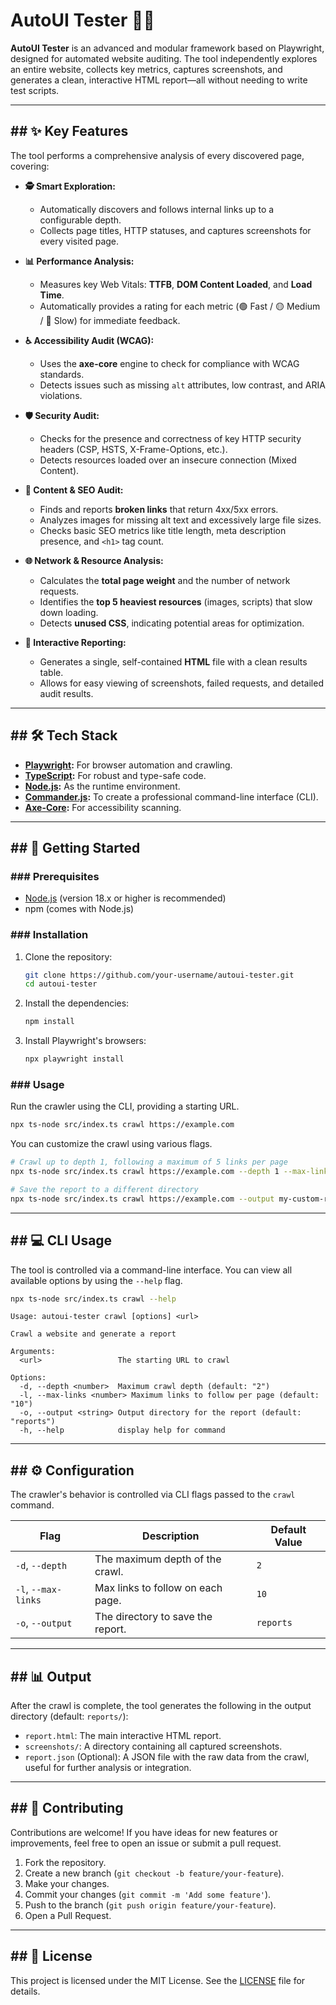 
# AutoUI Tester 🤖🧪

[](https://opensource.org/licenses/MIT)
[](https://www.typescriptlang.org/)
[](https://playwright.dev/)
[](https://www.google.com/search?q=package.json)

**AutoUI Tester** is an advanced and modular framework based on Playwright, designed for automated website auditing. The tool independently explores an entire website, collects key metrics, captures screenshots, and generates a clean, interactive HTML report—all without needing to write test scripts.

-----

## \#\# ✨ Key Features

The tool performs a comprehensive analysis of every discovered page, covering:

  * **🕵️ Smart Exploration:**

      * Automatically discovers and follows internal links up to a configurable depth.
      * Collects page titles, HTTP statuses, and captures screenshots for every visited page.

  * **📊 Performance Analysis:**

      * Measures key Web Vitals: **TTFB**, **DOM Content Loaded**, and **Load Time**.
      * Automatically provides a rating for each metric (🟢 Fast / 🟡 Medium / 🔴 Slow) for immediate feedback.

  * **♿ Accessibility Audit (WCAG):**

      * Uses the **axe-core** engine to check for compliance with WCAG standards.
      * Detects issues such as missing `alt` attributes, low contrast, and ARIA violations.

  * **🛡️ Security Audit:**

      * Checks for the presence and correctness of key HTTP security headers (CSP, HSTS, X-Frame-Options, etc.).
      * Detects resources loaded over an insecure connection (Mixed Content).

  * **🎯 Content & SEO Audit:**

      * Finds and reports **broken links** that return 4xx/5xx errors.
      * Analyzes images for missing alt text and excessively large file sizes.
      * Checks basic SEO metrics like title length, meta description presence, and `<h1>` tag count.

  * **🌐 Network & Resource Analysis:**

      * Calculates the **total page weight** and the number of network requests.
      * Identifies the **top 5 heaviest resources** (images, scripts) that slow down loading.
      * Detects **unused CSS**, indicating potential areas for optimization.

  * **🧾 Interactive Reporting:**

      * Generates a single, self-contained **HTML** file with a clean results table.
      * Allows for easy viewing of screenshots, failed requests, and detailed audit results.

-----

## \#\# 🛠️ Tech Stack

  * **[Playwright](https://playwright.dev/):** For browser automation and crawling.
  * **[TypeScript](https://www.typescriptlang.org/):** For robust and type-safe code.
  * **[Node.js](https://nodejs.org/):** As the runtime environment.
  * **[Commander.js](https://www.google.com/search?q=https://github.com/tj/commander.js):** To create a professional command-line interface (CLI).
  * **[Axe-Core](https://github.com/dequelabs/axe-core):** For accessibility scanning.

-----

## \#\# 🚀 Getting Started

### \#\#\# Prerequisites

  * [Node.js](https://nodejs.org/) (version 18.x or higher is recommended)
  * npm (comes with Node.js)

### \#\#\# Installation

1.  Clone the repository:

    ```bash
    git clone https://github.com/your-username/autoui-tester.git
    cd autoui-tester
    ```

2.  Install the dependencies:

    ```bash
    npm install
    ```

3.  Install Playwright's browsers:

    ```bash
    npx playwright install
    ```

### \#\#\# Usage

Run the crawler using the CLI, providing a starting URL.

```bash
npx ts-node src/index.ts crawl https://example.com
```

You can customize the crawl using various flags.

```bash
# Crawl up to depth 1, following a maximum of 5 links per page
npx ts-node src/index.ts crawl https://example.com --depth 1 --max-links 5

# Save the report to a different directory
npx ts-node src/index.ts crawl https://example.com --output my-custom-report
```

-----

## \#\# 💻 CLI Usage

The tool is controlled via a command-line interface. You can view all available options by using the `--help` flag.

```bash
npx ts-node src/index.ts crawl --help
```

```
Usage: autoui-tester crawl [options] <url>

Crawl a website and generate a report

Arguments:
  <url>                 The starting URL to crawl

Options:
  -d, --depth <number>  Maximum crawl depth (default: "2")
  -l, --max-links <number> Maximum links to follow per page (default: "10")
  -o, --output <string> Output directory for the report (default: "reports")
  -h, --help            display help for command
```

-----

## \#\# ⚙️ Configuration

The crawler's behavior is controlled via CLI flags passed to the `crawl` command.

| Flag             | Description                        | Default Value |
| ---------------- | ---------------------------------- | ------------- |
| `-d`, `--depth`  | The maximum depth of the crawl.    | `2`           |
| `-l`, `--max-links`| Max links to follow on each page.  | `10`          |
| `-o`, `--output` | The directory to save the report.  | `reports`     |

-----

## \#\# 📊 Output

After the crawl is complete, the tool generates the following in the output directory (default: `reports/`):

  * `report.html`: The main interactive HTML report.
  * `screenshots/`: A directory containing all captured screenshots.
  * `report.json` (Optional): A JSON file with the raw data from the crawl, useful for further analysis or integration.

-----

## \#\# 🤝 Contributing

Contributions are welcome\! If you have ideas for new features or improvements, feel free to open an issue or submit a pull request.

1.  Fork the repository.
2.  Create a new branch (`git checkout -b feature/your-feature`).
3.  Make your changes.
4.  Commit your changes (`git commit -m 'Add some feature'`).
5.  Push to the branch (`git push origin feature/your-feature`).
6.  Open a Pull Request.

-----

## \#\# 📄 License

This project is licensed under the MIT License. See the [LICENSE](https://www.google.com/search?q=LICENSE) file for details.
